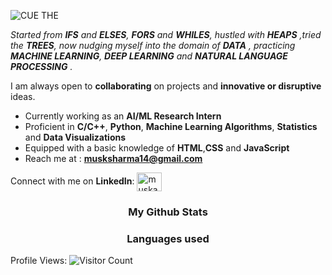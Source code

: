 ![CUE THE](https://user-images.githubusercontent.com/91135407/175304682-3ba36114-3702-435b-bff2-54b59af9587e.gif)

*Started from **IFS** and **ELSES**, **FORS** and **WHILES**, hustled with **HEAPS** ,tried the **TREES**, now nudging  myself into the domain of **DATA** , practicing **MACHINE LEARNING**, **DEEP LEARNING** and **NATURAL LANGUAGE PROCESSING** .*

I am always open to **collaborating** on projects and **innovative or disruptive** ideas. 


-  Currently working as an **AI/ML Research Intern** 
-  Proficient in **C/C++**, **Python**, **Machine Learning Algorithms**, **Statistics** and **Data Visualizations** 
-  Equipped with a basic knowledge of **HTML**,**CSS** and **JavaScript**
-  Reach me at : **musksharma14@gmail.com**


Connect with me on **LinkedIn**:
<a href="www.linkedin.com/in/muskan-sharma-0a8481222" target="blank"><img align="center" src="https://raw.githubusercontent.com/rahuldkjain/github-profile-readme-generator/master/src/images/icons/Social/linked-in-alt.svg" alt="muskan" height="30" width="40" /></a>


<h3 align="center">My Github Stats </h3>
<p align = "center" ![Github Stats](https://github-readme-stats.vercel.app/api?username=14-muskan&count_private=true&show_icons=true&include_all_commits=true) </p>

<h3 align="center">Languages used </h3>
<p align = "center" ![Top Langs](https://github-readme-stats.vercel.app/api/top-langs/?username=14-muskan&hide=TeX&layout=compact) </p>
 
 Profile Views: ![Visitor Count](https://profile-counter.glitch.me/14-muskan/count.svg)
